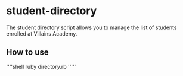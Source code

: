# student-directory
The student directory script allows you to manage the list of students enrolled at Villains Academy.

## How to use ##
''''shell
ruby directory.rb
'''''
